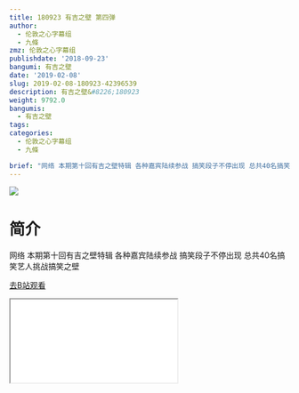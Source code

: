 ```yaml
---
title: 180923 有吉之壁 第四弹
author:
  - 伦敦之心字幕组
  - 九條
zmz: 伦敦之心字幕组
publishdate: '2018-09-23'
bangumi: 有吉之壁
date: '2019-02-08'
slug: 2019-02-08-180923-42396539
description: 有吉之壁&#8226;180923
weight: 9792.0
bangumis:
  - 有吉之壁
tags:
categories:
  - 伦敦之心字幕组
  - 九條

brief: "网络 本期第十回有吉之壁特辑 各种嘉宾陆续参战 搞笑段子不停出现 总共40名搞笑艺人挑战搞笑之壁"
---
```

![](https://i.imgur.com/8V9uRcA.jpg)
# 简介  
网络
本期第十回有吉之壁特辑 各种嘉宾陆续参战 搞笑段子不停出现  总共40名搞笑艺人挑战搞笑之壁  

[去B站观看](https://www.bilibili.com/video/av42396539/)
<div class ="resp-container"><iframe class="testiframe" src="//player.bilibili.com/player.html?aid=42396539"", scrolling="no", allowfullscreen="true" > </iframe></div> 
